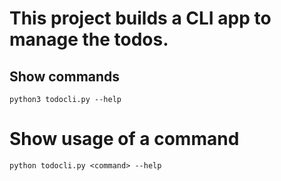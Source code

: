 # This project builds a CLI app to manage the todos.

## Show commands

```shell
python3 todocli.py --help
```

# Show usage of a command

```shell
python todocli.py <command> --help
```
